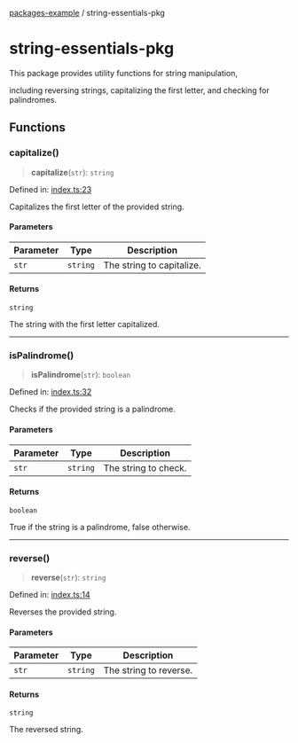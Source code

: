 [packages-example](README.md) / string-essentials-pkg

# string-essentials-pkg

This package provides utility functions for string manipulation,

including reversing strings, capitalizing the first letter, and checking for palindromes.

## Functions

### capitalize()

> **capitalize**(`str`): `string`

Defined in: [index.ts:23](https://github.com/typedoc2md/typedoc-plugin-markdown-examples/blob/main/examples/packages/packages/string-essentials/index.ts#L23)

Capitalizes the first letter of the provided string.

#### Parameters

| Parameter | Type | Description |
| ------ | ------ | ------ |
| `str` | `string` | The string to capitalize. |

#### Returns

`string`

The string with the first letter capitalized.

***

### isPalindrome()

> **isPalindrome**(`str`): `boolean`

Defined in: [index.ts:32](https://github.com/typedoc2md/typedoc-plugin-markdown-examples/blob/main/examples/packages/packages/string-essentials/index.ts#L32)

Checks if the provided string is a palindrome.

#### Parameters

| Parameter | Type | Description |
| ------ | ------ | ------ |
| `str` | `string` | The string to check. |

#### Returns

`boolean`

True if the string is a palindrome, false otherwise.

***

### reverse()

> **reverse**(`str`): `string`

Defined in: [index.ts:14](https://github.com/typedoc2md/typedoc-plugin-markdown-examples/blob/main/examples/packages/packages/string-essentials/index.ts#L14)

Reverses the provided string.

#### Parameters

| Parameter | Type | Description |
| ------ | ------ | ------ |
| `str` | `string` | The string to reverse. |

#### Returns

`string`

The reversed string.
